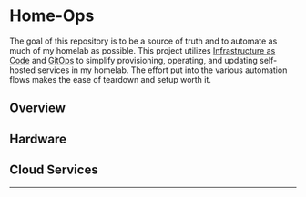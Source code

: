# Home-Ops

The goal of this repository is to be a source of truth and to automate as much of my homelab as possible. This project utilizes [Infrastructure as Code](https://en.wikipedia.org/wiki/Infrastructure_as_code) and [GitOps](https://codefresh.io/learn/gitops/) to simplify provisioning, operating, and updating self-hosted services in my homelab. The effort put into the various automation flows makes the ease of teardown and setup worth it.

## Overview

## Hardware

## Cloud Services

---
